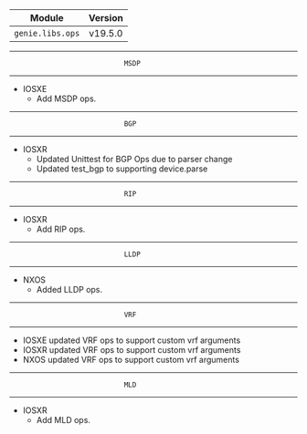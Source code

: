 | Module                  | Version       |
| ------------------------|:-------------:|
| ``genie.libs.ops``      |     v19.5.0   |


--------------------------------------------------------------------------------
                                MSDP
--------------------------------------------------------------------------------
* IOSXE
    * Add MSDP ops.
--------------------------------------------------------------------------------
                                BGP
--------------------------------------------------------------------------------
* IOSXR
    * Updated Unittest for BGP Ops due to parser change
    * Updated test_bgp to supporting device.parse
--------------------------------------------------------------------------------
                                RIP
--------------------------------------------------------------------------------
* IOSXR
    * Add RIP ops.
--------------------------------------------------------------------------------
                                LLDP
--------------------------------------------------------------------------------
* NXOS
    * Added LLDP ops.
--------------------------------------------------------------------------------
                                VRF
--------------------------------------------------------------------------------
* IOSXE
    updated VRF ops to support custom vrf arguments
* IOSXR
    updated VRF ops to support custom vrf arguments
* NXOS
    updated VRF ops to support custom vrf arguments

--------------------------------------------------------------------------------
                                MLD
--------------------------------------------------------------------------------
* IOSXR
    * Add MLD ops.